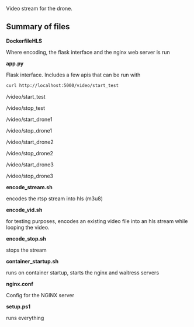Video stream for the drone.

## Summary of files

**DockerfileHLS**

Where encoding, the flask interface and the nginx web server is run        

**app.py**

Flask interface. Includes a few apis that can be run with

```Bash
curl http://localhost:5000/video/start_test
```

/video/start_test

/video/stop_test

/video/start_drone1

/video/stop_drone1

/video/start_drone2

/video/stop_drone2

/video/start_drone3

/video/stop_drone3

**encode_stream.sh**

encodes the rtsp stream into hls (m3u8)

**encode_vid.sh**

for testing purposes, encodes an existing video file into an hls stream while
looping the video.

**encode_stop.sh**

stops the stream

**container_startup.sh**

runs on container startup, starts the nginx and waitress servers

**nginx.conf**

Config for the NGINX server

**setup.ps1**

runs everything
